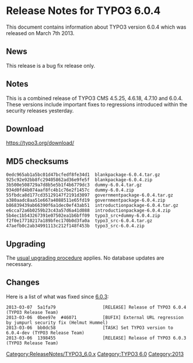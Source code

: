 Release Notes for TYPO3 6.0.4
=============================

This document contains information about TYPO3 version 6.0.4 which was
released on March 7th 2013.

News
----

This release is a bug fix release only.

Notes
-----

This is a combined release of TYPO3 CMS 4.5.25, 4.6.18, 4.7.10 and
6.0.4.\
These versions include important fixes to regressions introduced within
the security releases yesterday.

Download
--------

<https://typo3.org/download/>

MD5 checksums
-------------

    0edc965ab1a5bc01d47bcfedf8fe34d1  blankpackage-6.0.4.tar.gz
    925c92e92bb8fc29405862ad36e9fe5f  blankpackage-6.0.4.zip
    3b500e508729a7d8b5e5b1f4b6779dc3  dummy-6.0.4.tar.gz
    934d0fd4b074aaf8fc4b1c76e2f1457c  dummy-6.0.4.zip
    55fbdca8d177cd35129147f2191d3097  governmentpackage-6.0.4.tar.gz
    a380aadc8aa51e667a4088511e65fd19  governmentpackage-6.0.4.zip
    b86839439ab66390f6a1dec0ef43ab51  introductionpackage-6.0.4.tar.gz
    e6cca72a6b0259b23c43a57d6a41d088  introductionpackage-6.0.4.zip
    5b4ec1b543267391e07502ea1b6bff09  typo3_src+dummy-6.0.4.zip
    f2f0e17710217a189bfec170b0d3fa0a  typo3_src-6.0.4.tar.gz
    47aefb0c2ab34991113c212f148f453b  typo3_src-6.0.4.zip

Upgrading
---------

The [usual upgrading
procedure](https://docs.typo3.org/typo3cms/InstallationGuide/) applies.
No database updates are necessary.

Changes
-------

Here is a list of what was fixed since [6.0.3](TYPO3_6.0.3 "wikilink"):

    2013-03-07  5a1fa79                  [RELEASE] Release of TYPO3 6.0.4 (TYPO3 Release Team)
    2013-03-06  0bee97e  #46071          [BUFIX] External URL regression by jumpurl security fix (Helmut Hummel)
    2013-03-06  bb0dc58                  [TASK] Set TYPO3 version to 6.0.4-dev (TYPO3 Release Team)
    2013-03-06  1398455                  [RELEASE] Release of TYPO3 6.0.3 (TYPO3 Release Team)

<Category:ReleaseNotes/TYPO3_6.0.x> [Category:TYPO3
6.0](Category:TYPO3_6.0 "wikilink") <Category:2013>

